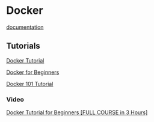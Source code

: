 # Docker

[documentation](https://docs.docker.com)

## Tutorials

[Docker Tutorial](https://www.tutorialspoint.com/docker)  

[Docker for Beginners](https://docker-curriculum.com)  

[Docker 101 Tutorial](https://www.docker.com/101-tutorial)  

### Video

[Docker Tutorial for Beginners [FULL COURSE in 3 Hours]](https://www.youtube.com/watch?v=3c-iBn73dDE)  
